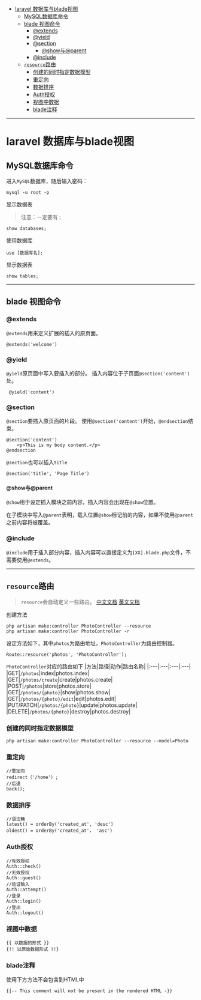 
<!-- toc orderedList:0 depthFrom:1 depthTo:6 -->

* [laravel 数据库与blade视图](#laravel-数据库与blade视图)
  * [MySQL数据库命令](#mysql数据库命令)
  * [blade 视图命令](#blade-视图命令)
    * [@extends](#extends)
    * [@yield](#yield)
    * [@section](#section)
      * [@show与@parent](#show与parent)
    * [@include](#include)
  * [`resource`路由](#resource路由)
    * [创建的同时指定数据模型](#创建的同时指定数据模型)
    * [重定向](#重定向)
    * [数据排序](#数据排序)
    * [Auth授权](#auth授权)
    * [视图中数据](#视图中数据)
    * [blade注释](#blade注释)

<!-- tocstop -->


----

# laravel 数据库与blade视图

## MySQL数据库命令

进入`MySQL`数据库，随后输入密码：
```
mysql -u root -p
```
显示数据表
>注意：一定要有`；`

```
show databases;
```
使用数据库
```
use [数据库名];
```
显示数据表
```
show tables;
```
----

## blade 视图命令

### @extends
`@extends`用来定义扩展的插入的原页面。
```
@extends('welcome')
```

### @yield
`@yield`原页面中写入要插入的部分。
插入内容位于子页面`@section('content')`处。
```
 @yield('content')
```
### @section
`@section`要插入原页面的片段。
使用`@section('content')`开始，`@endsection`结束。
```
@section('content')
    <p>This is my body content.</p>
@endsection
```
`@section`也可以插入`title`
```
@section('title', 'Page Title')
```

#### @show与@parent

`@show`用于设定插入模块之前内容，插入内容会出现在`@show`位置。

在子模块中写入`@parent`表明，载入位置`@show`标记前的内容，如果不使用`@parent`之前内容将被覆盖。

### @include
`@include`用于插入部分内容，插入内容可以直接定义为`[XX].blade.php`文件，不需要使用`@extends`。

----

## `resource`路由

>`resource`会自动定义一些路由。
> [中文文档](http://laravelacademy.org/post/6745.html)
> [英文文档](https://laravel.com/docs/5.4/controllers)

创建方法
```
php artisan make:controller PhotoController --resource
php artisan make:controller PhotoController -r
```

设定方法如下，其中`photos`为路由地址，`PhotoController`为路由控制器。
```
Route::resource('photos', 'PhotoController');
```
`PhotoController`对应的路由如下
|方法|路径|动作|路由名称|
|:---|:---|:---|:---|
|GET|`/photos`|index|photos.index|
|GET|`/photos/create`|create|photos.create|
|POST|`/photos`|store|photos.store|
|GET|`/photos/{photo}`|show|photos.show|
|GET|`/photos/{photo}/edit`|edit|photos.edit|
|PUT/PATCH|`/photos/{photo}`|update|photos.update|
|DELETE|`/photos/{photo}`|destroy|photos.destroy|

### 创建的同时指定数据模型
  ```
  php artisan make:controller PhotoController --resource --model=Photo
  ```

### 重定向

```
//重定向
redirect（'/home'）;
//后退
back();
```

### 数据排序
```
//语法糖
latest() = orderBy('created_at', 'desc')
oldest() = orderBy('created_at'， 'asc')
```

### Auth授权
```
//有效授权
Auth::check()
//无效授权
Auth::guest()
//验证输入
Auth::attempt()
//登录
Auth::login()
//登出
Auth::logout()
```

### 视图中数据
```
{{ 以数据的形式 }}
{!! 以原始数据形式 !!}
```

### blade注释
使用下方方法不会包含到HTML中

```
{{-- This comment will not be present in the rendered HTML -}}
```

